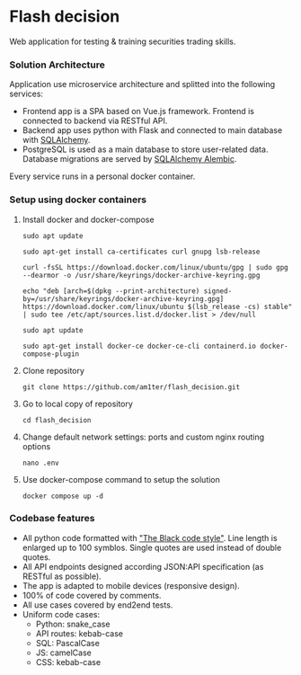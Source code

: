 # Flash decision
Web application for testing & training securities trading skills.

### Solution Architecture
Application use microservice architecture and splitted into the following services:
- Frontend app is a SPA based on Vue.js framework. Frontend is connected to backend via RESTful API.
- Backend app uses python with Flask and connected to main database with [SQLAlchemy](https://github.com/sqlalchemy/sqlalchemy).
- PostgreSQL is used as a main database to store user-related data. Database migrations are served by [SQLAlchemy Alembic](https://github.com/sqlalchemy/alembic).

Every service runs in a personal docker container.

### Setup using docker containers
1. Install docker and docker-compose
   ```
   sudo apt update

   sudo apt-get install ca-certificates curl gnupg lsb-release

   curl -fsSL https://download.docker.com/linux/ubuntu/gpg | sudo gpg --dearmor -o /usr/share/keyrings/docker-archive-keyring.gpg

   echo "deb [arch=$(dpkg --print-architecture) signed-by=/usr/share/keyrings/docker-archive-keyring.gpg] https://download.docker.com/linux/ubuntu $(lsb_release -cs) stable" | sudo tee /etc/apt/sources.list.d/docker.list > /dev/null

   sudo apt update

   sudo apt-get install docker-ce docker-ce-cli containerd.io docker-compose-plugin
   ```
2. Clone repository
    ```
    git clone https://github.com/am1ter/flash_decision.git
    ```
3. Go to local copy of repository
    ```
    cd flash_decision
    ```
4. Change default network settings: ports and custom nginx routing options
    ```
    nano .env
    ```
5. Use docker-compose command to setup the solution
    ```
    docker compose up -d
    ```

### Codebase features
- All python code formatted with ["The Black code style"](https://black.readthedocs.io/en/stable/the_black_code_style/current_style.html). Line length is enlarged up to 100 symblos. Single quotes are used instead of double quotes.
- All API endpoints designed according JSON:API specification (as RESTful as possible).
- The app is adapted to mobile devices (responsive design).
- 100% of code covered by comments.
- All use cases covered by end2end tests.
- Uniform code cases:
    - Python: snake_case
    - API routes: kebab-case
    - SQL: PascalCase
    - JS: camelCase
    - CSS: kebab-case
